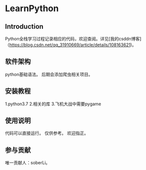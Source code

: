 # LearnPython

## Introduction
Python全栈学习过程记录相应的代码，欢迎查阅。详见[我的csddn博客]（https://blog.csdn.net/qq_31910669/article/details/108163621)。

## 软件架构
python基础语法。 后期会添加爬虫相关项目。

## 安装教程
1.python3.7
2.相关的库
3.飞机大战中需要pygame
## 使用说明
代码可以直接运行。
仅供参考。
欢迎指正。
## 参与贡献
唯一贡献人：soberLi。
